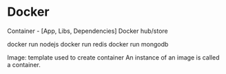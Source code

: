 # Docker


Container - [App, Libs, Dependencies]
Docker hub/store

docker run nodejs
docker run redis
docker run mongodb

Image: template used to create container
An instance of an image is called a container.
